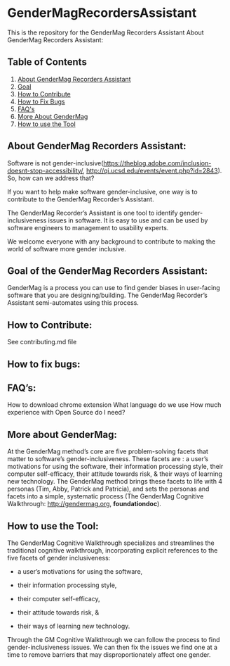 # GenderMagRecordersAssistant
This is the repository for the GenderMag Recorders Assistant
About GenderMag Recorders Assistant:

## Table of Contents
1. [About GenderMag Recorders Assistant](#about-gendermag-recorders-assistant)
1. [Goal](#goal)
1. [How to Contribute](#how-to-contribute)
1. [How to Fix Bugs](#how-to-fix-bugs)
1. [FAQ's](#faqs)
1. [More About GenderMag](#more-about-gendermag)
1. [How to use the Tool](#how-to-use-the-tool)

## About GenderMag Recorders Assistant:
Software is not gender-inclusive(https://theblog.adobe.com/inclusion-doesnt-stop-accessibility/, http://qi.ucsd.edu/events/event.php?id=2843).  So, how can we address that?  

If you want to help make software gender-inclusive, one way is to contribute to the GenderMag Recorder’s Assistant. 

The GenderMag Recorder’s Assistant is one tool to identify gender-inclusiveness issues in software. It is easy to use and can be used by software engineers to management to usability experts.

We welcome everyone with any background to contribute to making the world of software more gender inclusive.
    
## Goal of the GenderMag Recorders Assistant: 
GenderMag is a process you can use to find gender biases in user-facing software that you are designing/building. The GenderMag Recorder’s Assistant semi-automates using this process.

## How to Contribute:
See contributing.md file

## How to fix bugs:

## FAQ’s:
How to download chrome extension
What language do we use
How much experience with Open Source do I need?

## More about GenderMag:
At the GenderMag method’s core are five problem-solving facets that matter to software’s gender-inclusiveness. These facets are :
a user’s motivations for using the software,
their information processing style,
their computer self-efficacy,
their attitude towards risk, &
their ways of learning new technology.
The GenderMag method brings these facets to life with 4 personas (Tim, Abby, Patrick and Patricia), and sets the personas and facets into a simple, systematic process (The GenderMag Cognitive Walkthrough: http://gendermag.org, **foundationdoc**).

## How to use the Tool:
The GenderMag Cognitive Walkthrough specializes and streamlines the traditional cognitive walkthrough, incorporating explicit references to the five facets of gender inclusiveness:

- a user’s motivations for using the software,

- their information processing style,

- their computer self-efficacy,

- their attitude towards risk, &

- their ways of learning new technology. 

Through the GM Cognitive Walkthrough we can follow the process to find gender-inclusiveness issues. We can then fix the issues we find one at a time to remove barriers that may disproportionately affect one gender.

